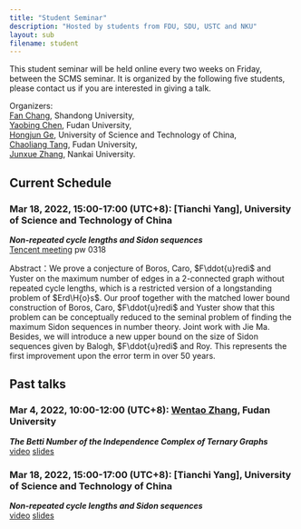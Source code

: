 ```yaml
---
title: "Student Seminar"
description: "Hosted by students from FDU, SDU, USTC and NKU"
layout: sub
filename: student
--- 
```


This student seminar will be held online every two weeks on Friday, between the SCMS seminar. It is organized by the following five students, please contact us if you are interested in giving a talk.

Organizers: <br>
[Fan Chang](mailto:fchang@mail.sdu.edu.cn), Shandong University, <br>
[Yaobing Chen](mailto:ybchen21@m.fudan.edu.cn), Fudan University, <br>
[Hongjun Ge](mailto:ghj17000225@mail.ustc.edu.cn), University of Science and Technology of China, <br>
[Chaoliang Tang](mailto:cltang17@fudan.edu.cn), Fudan University, <br>
[Junxue Zhang](mailto:jxuezhang@163.com), Nankai University. <br>

## Current Schedule
### Mar 18, 2022, 15:00-17:00 (UTC+8): [Tianchi Yang], University of Science and Technology of China    
_**Non-repeated cycle lengths and Sidon sequences**_      
[Tencent meeting](https://meeting.tencent.com/dm/DXDklrNRY5Cg) pw 0318

Abstract：We prove a conjecture of Boros, Caro, $F\ddot{u}redi$ and Yuster on the maximum number of edges in a 2-connected graph without repeated cycle lengths, which is a restricted version of a longstanding problem of $Erd\H{o}s$. Our proof together with the matched lower bound construction of Boros, Caro, $F\ddot{u}redi$ and Yuster show that this problem can be conceptually reduced to the seminal problem of finding the maximum Sidon sequences in number theory. Joint work with Jie Ma. Besides, we will introduce a new upper bound on the size of Sidon sequences given by Balogh, $F\ddot{u}redi$ and Roy. This represents the first improvement upon the error term in over 50 years.

## Past talks
### Mar 4, 2022, 10:00-12:00 (UTC+8): [Wentao Zhang](mailto:wtzhang20@fudan.edu.cn), Fudan University    
_**The Betti Number of the Independence Complex of Ternary Graphs**_   
[video](https://meeting.tencent.com/user-center/shared-record-info?id=c8325b8d-0ad6-443f-8e2f-2c9aad2a97a7&click_source_for_middle_login=1)     [slides](./slides/2022/The_betty_number_of_the_independence_complex_of_ternary_graphs_20220304.pdf)
### Mar 18, 2022, 15:00-17:00 (UTC+8): [Tianchi Yang], University of Science and Technology of China    
_**Non-repeated cycle lengths and Sidon sequences**_     
[video](https://)     [slides]()

